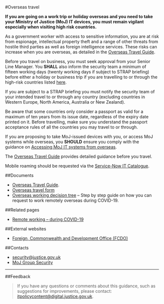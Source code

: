 #Overseas travel

**If you are going on a work trip or holiday overseas and you need to take your Ministry of Justice (MoJ) IT devices, you must remain vigilant especially when visiting high risk countries.**

As a government worker with access to sensitive information, you are at risk from espionage, intellectual property theft and a range of other threats from hostile third parties as well as foreign intelligence services. These risks can increase when you are overseas, as detailed in the [Overseas Travel Guide](https://security-guidance.service.justice.gov.uk/gs/overseas-travel-guide-v1-5-apr-2022.docx).

Before you travel on business, you must seek approval from your Senior Line Manager. You **SHALL** also inform the security team a minimum of fifteen working days (twenty working days if subject to STRAP briefing) before either a holiday or business trip if you are travelling to or through the high-risk countries listed [here](hereaccessing-moj-it-systems-from-overseas.dita#part-one).

If you are subject to a STRAP briefing you must notify the security team of your intended travel to or through any country (excluding countries in Western Europe, North America, Australia or New Zealand).

Be aware that some countries only consider a passport as valid for a maximum of ten years from its issue date, regardless of the expiry date printed on it. Before travelling, make sure you understand the passport acceptance rules of all the countries you may travel to or through.

If you are proposing to take MoJ-issued devices with you, or access MoJ systems while overseas, you **SHOULD** ensure you comply with the guidance on [Accessing MoJ IT systems from overseas](https://security-guidance.service.justice.gov.uk/accessing-moj-it-systems-from-overseas/).

The [Overseas Travel Guide](https://security-guidance.service.justice.gov.uk/gs/overseas-travel-guide-v1-5-apr-2022.docx) provides detailed guidance before you travel.

Mobile roaming should be requested via the [Service-Now IT Catalogue](https://mojprod.service-now.com/moj_sp).

##Documents

* [Overseas Travel Guide](https://security-guidance.service.justice.gov.uk/gs/overseas-travel-guide-v1-5-apr-2022.docx).
* [Overseas travel form](/gs/overseas-travel-form.docx)
* [Overseas working decision tree](/documents/2020/09/overseas-working-decision-tree.docx) – Step by step guide on how you can request to work remotely overseas during COVID-19.

##Related pages

* [Remote working – during COVID-19](/guidance/security/emergencies/coronavirus-guidance/security/remote-working/)

##External websites

* [Foreign, Commonwealth and Development Office (FCDO)](https://www.gov.uk/government/organisations/foreign-commonwealth-office)

##Contacts

* [security@justice.gov.uk](mailto:security@justice.gov.uk)
* [MoJ Group Security](mailto:mojgroupsecurity@justice.gov.uk)

---

##Feedback

> If you have any questions or comments about this guidance, such as suggestions for improvements, please contact: [itpolicycontent@digital.justice.gov.uk](mailto:itpolicycontent@digital.justice.gov.uk).

